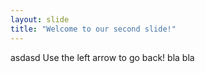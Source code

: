 ```yaml
---
layout: slide
title: "Welcome to our second slide!"
---
```

asdasd
Use the left arrow to go back!
bla bla
